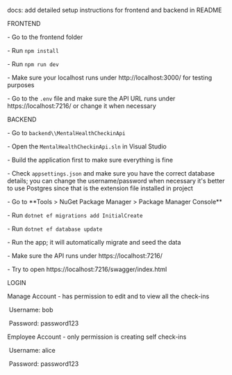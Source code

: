 docs: add detailed setup instructions for frontend and backend in README



FRONTEND

\- Go to the frontend folder

\- Run `npm install`

\- Run `npm run dev`

\- Make sure your localhost runs under http://localhost:3000/ for testing purposes

\- Go to the `.env` file and make sure the API URL runs under https://localhost:7216/ or change it when necessary



BACKEND

\- Go to `backend\\MentalHealthCheckinApi`

\- Open the `MentalHealthCheckinApi.sln` in Visual Studio

\- Build the application first to make sure everything is fine

\- Check `appsettings.json` and make sure you have the correct database details; you can change the username/password when necessary it's better to use Postgres since that is the extension file installed in project

\- Go to \*\*Tools > NuGet Package Manager > Package Manager Console\*\*

\- Run `dotnet ef migrations add InitialCreate` 

\- Run `dotnet ef database update`

\- Run the app; it will automatically migrate and seed the data

\- Make sure the API runs under https://localhost:7216/

\- Try to open https://localhost:7216/swagger/index.html



LOGIN

Manage Account - has permission to edit and to view all the check-ins

&nbsp;Username: bob

&nbsp;Password: password123



Employee Account - only permission is creating self check-ins

&nbsp;Username: alice

&nbsp;Password: password123

